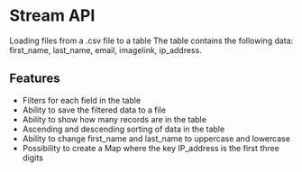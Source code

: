 # Stream API

Loading files from a .csv file to a table
The table contains the following data: first_name, last_name, email, imagelink, ip_address.

## Features
- Filters for each field in the table
- Ability to save the filtered data to a file
- Ability to show how many records are in the table
- Ascending and descending sorting of data in the table
- Ability to change first_name and last_name to uppercase and lowercase
- Possibility to create a Map where the key IP_address is the first three digits